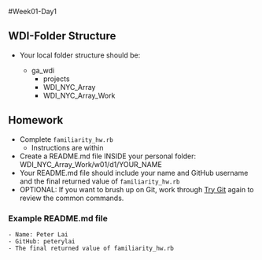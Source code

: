 #Week01-Day1

## WDI-Folder Structure
- Your local folder structure should be:

    - ga_wdi
        - projects
        - WDI_NYC_Array
        - WDI_NYC_Array_Work

## Homework
- Complete `familiarity_hw.rb`
  - Instructions are within
- Create a README.md file INSIDE your personal folder: WDI_NYC_Array_Work/w01/d1/YOUR_NAME
- Your README.md file should include your name and GitHub username and the final returned value of  `familiarity_hw.rb`
- OPTIONAL: If you want to brush up on Git, work through [Try Git](try.github.io) again to review the common commands.

### Example README.md file
    - Name: Peter Lai
    - GitHub: peterylai
    - The final returned value of familiarity_hw.rb

